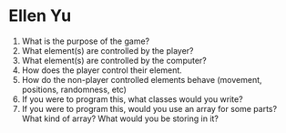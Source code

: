 # Ellen Yu

1.  What is the purpose of the game?
2.  What element(s) are controlled by the player?
3.  What element(s) are controlled by the computer?
4.  How does the player control their element.
5.  How do the non-player controlled elements behave (movement, positions, randomness, etc)
6.  If you were to program this, what classes would you write?
7.  If you were to program this, would you use an array for some parts? What kind of array? What would you be storing in it?
